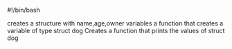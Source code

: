 #!/bin/bash

creates a structure with name,age,owner variables
a function that creates a variable of type struct dog
Creates a function that prints the values of struct dog
